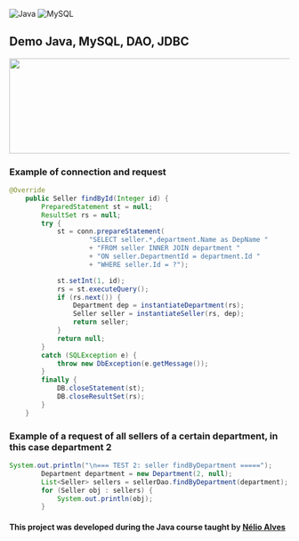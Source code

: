 ![Java](https://img.shields.io/badge/Java-ED8B00?style=for-the-badge&logo=java&logoColor=white)
![MySQL](https://img.shields.io/badge/MySQL-005C84?style=for-the-badge&logo=mysql&logoColor=white)

## Demo Java, MySQL, DAO, JDBC

<p align="center">
        <a href="https://www.linkedin.com/in/ana-corina-batista/">
        <img align="center" width="525" height="171"  src="/img-readme/uml1.png" />
</a>
</p>

### Example of  connection and request
```java
@Override
	public Seller findById(Integer id) {
		PreparedStatement st = null;
		ResultSet rs = null;
		try {
			st = conn.prepareStatement(
					"SELECT seller.*,department.Name as DepName "
					+ "FROM seller INNER JOIN department "
					+ "ON seller.DepartmentId = department.Id "
					+ "WHERE seller.Id = ?");

			st.setInt(1, id);
			rs = st.executeQuery();
			if (rs.next()) {
				Department dep = instantiateDepartment(rs);
				Seller seller = instantiateSeller(rs, dep);
				return seller;
			}
			return null;
		}
		catch (SQLException e) {
			throw new DbException(e.getMessage());
		}
		finally {
			DB.closeStatement(st);
			DB.closeResultSet(rs);
		}
	}
```

### Example of a request of all sellers of a certain department, in this case department 2
```java
System.out.println("\n=== TEST 2: seller findByDepartment =====");
		Department department = new Department(2, null);
		List<Seller> sellers = sellerDao.findByDepartment(department);
		for (Seller obj : sellers) {
			System.out.println(obj);
		}
```

#### This project was developed during the Java course taught by [Nélio Alves](https://devsuperior.com.br)
